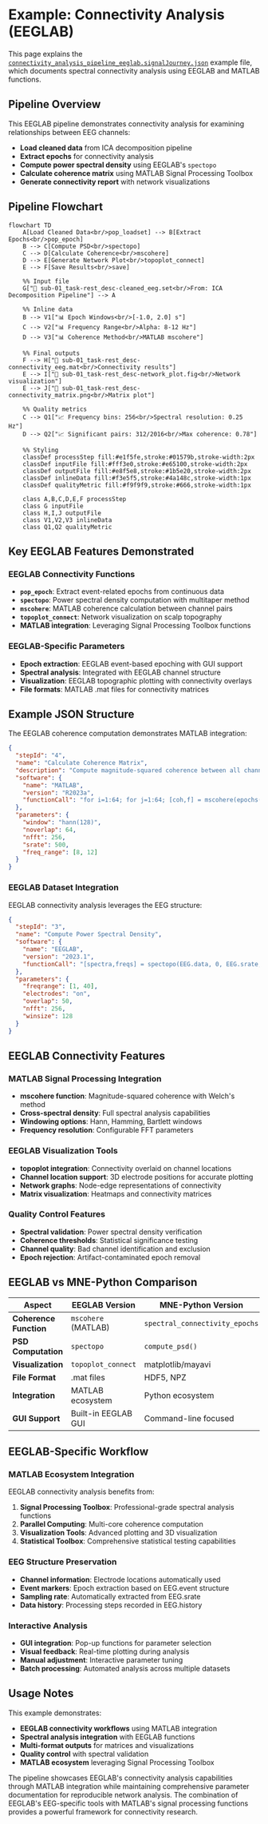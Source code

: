 # Example: Connectivity Analysis (EEGLAB)

This page explains the [`connectivity_analysis_pipeline_eeglab.signalJourney.json`](https://github.com/neuromechanist/signalJourney/blob/main/schema/examples/connectivity_analysis_pipeline_eeglab.signalJourney.json) example file, which documents spectral connectivity analysis using EEGLAB and MATLAB functions.

## Pipeline Overview

This EEGLAB pipeline demonstrates connectivity analysis for examining relationships between EEG channels:
- **Load cleaned data** from ICA decomposition pipeline  
- **Extract epochs** for connectivity analysis
- **Compute power spectral density** using EEGLAB's `spectopo`
- **Calculate coherence matrix** using MATLAB Signal Processing Toolbox
- **Generate connectivity report** with network visualizations

## Pipeline Flowchart

```mermaid
flowchart TD
    A[Load Cleaned Data<br/>pop_loadset] --> B[Extract Epochs<br/>pop_epoch]
    B --> C[Compute PSD<br/>spectopo]
    C --> D[Calculate Coherence<br/>mscohere]
    D --> E[Generate Network Plot<br/>topoplot_connect]
    E --> F[Save Results<br/>save]
    
    %% Input file
    G["📁 sub-01_task-rest_desc-cleaned_eeg.set<br/>From: ICA Decomposition Pipeline"] --> A
    
    %% Inline data
    B --> V1["📊 Epoch Windows<br/>[-1.0, 2.0] s"]
    C --> V2["📊 Frequency Range<br/>Alpha: 8-12 Hz"]
    D --> V3["📊 Coherence Method<br/>MATLAB mscohere"]
    
    %% Final outputs
    F --> H["💾 sub-01_task-rest_desc-connectivity_eeg.mat<br/>Connectivity results"]
    E --> I["💾 sub-01_task-rest_desc-network_plot.fig<br/>Network visualization"]
    E --> J["💾 sub-01_task-rest_desc-connectivity_matrix.png<br/>Matrix plot"]
    
    %% Quality metrics
    C --> Q1["📈 Frequency bins: 256<br/>Spectral resolution: 0.25 Hz"]
    D --> Q2["📈 Significant pairs: 312/2016<br/>Max coherence: 0.78"]

    %% Styling
    classDef processStep fill:#e1f5fe,stroke:#01579b,stroke-width:2px
    classDef inputFile fill:#fff3e0,stroke:#e65100,stroke-width:2px
    classDef outputFile fill:#e8f5e8,stroke:#1b5e20,stroke-width:2px
    classDef inlineData fill:#f3e5f5,stroke:#4a148c,stroke-width:1px
    classDef qualityMetric fill:#f9f9f9,stroke:#666,stroke-width:1px

    class A,B,C,D,E,F processStep
    class G inputFile
    class H,I,J outputFile
    class V1,V2,V3 inlineData
    class Q1,Q2 qualityMetric
```

## Key EEGLAB Features Demonstrated

### EEGLAB Connectivity Functions
- **`pop_epoch`**: Extract event-related epochs from continuous data
- **`spectopo`**: Power spectral density computation with multitaper method
- **`mscohere`**: MATLAB coherence calculation between channel pairs
- **`topoplot_connect`**: Network visualization on scalp topography
- **MATLAB integration**: Leveraging Signal Processing Toolbox functions

### EEGLAB-Specific Parameters
- **Epoch extraction**: EEGLAB event-based epoching with GUI support
- **Spectral analysis**: Integrated with EEGLAB channel structure
- **Visualization**: EEGLAB topographic plotting with connectivity overlays
- **File formats**: MATLAB .mat files for connectivity matrices

## Example JSON Structure

The EEGLAB coherence computation demonstrates MATLAB integration:

```json
{
  "stepId": "4",
  "name": "Calculate Coherence Matrix",
  "description": "Compute magnitude-squared coherence between all channel pairs using MATLAB mscohere.",
  "software": {
    "name": "MATLAB",
    "version": "R2023a",
    "functionCall": "for i=1:64; for j=1:64; [coh,f] = mscohere(epochs(i,:), epochs(j,:), window, noverlap, nfft, srate); end; end"
  },
  "parameters": {
    "window": "hann(128)",
    "noverlap": 64,
    "nfft": 256,
    "srate": 500,
    "freq_range": [8, 12]
  }
}
```

### EEGLAB Dataset Integration
EEGLAB connectivity analysis leverages the EEG structure:

```json
{
  "stepId": "3",
  "name": "Compute Power Spectral Density",
  "software": {
    "name": "EEGLAB",
    "version": "2023.1",
    "functionCall": "[spectra,freqs] = spectopo(EEG.data, 0, EEG.srate, 'freqrange', [1 40], 'electrodes', 'on')"
  },
  "parameters": {
    "freqrange": [1, 40],
    "electrodes": "on",
    "overlap": 50,
    "nfft": 256,
    "winsize": 128
  }
}
```

## EEGLAB Connectivity Features

### MATLAB Signal Processing Integration
- **mscohere function**: Magnitude-squared coherence with Welch's method
- **Cross-spectral density**: Full spectral analysis capabilities
- **Windowing options**: Hann, Hamming, Bartlett windows
- **Frequency resolution**: Configurable FFT parameters

### EEGLAB Visualization Tools
- **topoplot integration**: Connectivity overlaid on channel locations
- **Channel location support**: 3D electrode positions for accurate plotting
- **Network graphs**: Node-edge representations of connectivity
- **Matrix visualization**: Heatmaps and connectivity matrices

### Quality Control Features
- **Spectral validation**: Power spectral density verification
- **Coherence thresholds**: Statistical significance testing
- **Channel quality**: Bad channel identification and exclusion
- **Epoch rejection**: Artifact-contaminated epoch removal

## EEGLAB vs MNE-Python Comparison

| Aspect | EEGLAB Version | MNE-Python Version |
|--------|----------------|-------------------|
| **Coherence Function** | `mscohere` (MATLAB) | `spectral_connectivity_epochs` |
| **PSD Computation** | `spectopo` | `compute_psd()` |
| **Visualization** | `topoplot_connect` | matplotlib/mayavi |
| **File Format** | .mat files | HDF5, NPZ |
| **Integration** | MATLAB ecosystem | Python ecosystem |
| **GUI Support** | Built-in EEGLAB GUI | Command-line focused |

## EEGLAB-Specific Workflow

### MATLAB Ecosystem Integration
EEGLAB connectivity analysis benefits from:
1. **Signal Processing Toolbox**: Professional-grade spectral analysis functions
2. **Parallel Computing**: Multi-core coherence computation 
3. **Visualization Tools**: Advanced plotting and 3D visualization
4. **Statistical Toolbox**: Comprehensive statistical testing capabilities

### EEG Structure Preservation
- **Channel information**: Electrode locations automatically used
- **Event markers**: Epoch extraction based on EEG.event structure
- **Sampling rate**: Automatically extracted from EEG.srate
- **Data history**: Processing steps recorded in EEG.history

### Interactive Analysis
- **GUI integration**: Pop-up functions for parameter selection
- **Visual feedback**: Real-time plotting during analysis
- **Manual adjustment**: Interactive parameter tuning
- **Batch processing**: Automated analysis across multiple datasets

## Usage Notes

This example demonstrates:
- **EEGLAB connectivity workflows** using MATLAB integration
- **Spectral analysis integration** with EEGLAB functions
- **Multi-format outputs** for matrices and visualizations
- **Quality control** with spectral validation
- **MATLAB ecosystem** leveraging Signal Processing Toolbox

The pipeline showcases EEGLAB's connectivity analysis capabilities through MATLAB integration while maintaining comprehensive parameter documentation for reproducible network analysis. The combination of EEGLAB's EEG-specific tools with MATLAB's signal processing functions provides a powerful framework for connectivity research. 